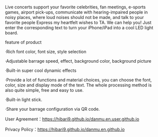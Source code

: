 Live concerts support your favorite celebrities, fan meetings, e-sports games, airport pick-ups, communicate with hearing-impaired people in noisy places, where loud noises should not be made, and talk to your favorite people Express my heartfelt wishes to TA. We can help you! Just enter the corresponding text to turn your iPhone/iPad into a cool LED light board.


feature of product

·Rich font color, font size, style selection

·Adjustable barrage speed, effect, background color, background picture

·Built-in super cool dynamic effects

·Provide a lot of functions and material choices, you can choose the font, color, size and display mode of the text. The whole processing method is also quite simple, free and easy to use.

·Built-in light stick.

·Share your barrage configuration via QR code.


User Agreement：https://hibari9.github.io/danmu.en.user.github.io

Privacy Policy：https://hibari9.github.io/danmu.en.github.io
